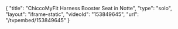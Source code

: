 {
    "title": "ChiccoMyFit Harness Booster Seat in Notte",
    "type": "solo",
    "layout": "iframe-static",
    "videoId": "153849645",
    "url": "\/tvpembed\/153849645"
}